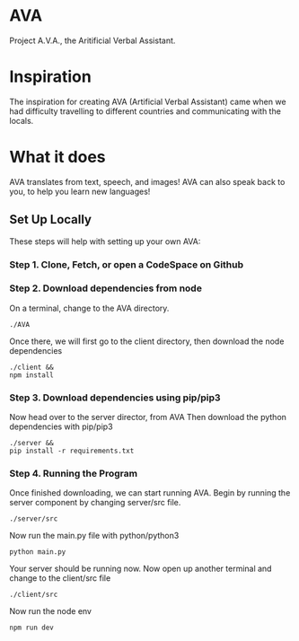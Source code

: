 # AVA
Project A.V.A., the Aritificial Verbal Assistant.
# Inspiration
The inspiration for creating AVA (Artificial Verbal Assistant) came when we had difficulty travelling to different countries and communicating with the locals.

# What it does
AVA translates from text, speech, and images! AVA can also speak back to you, to help you learn new languages!


## Set Up Locally
These steps will help with setting up your own AVA:
### Step 1. Clone, Fetch, or open a CodeSpace on Github
### Step 2. Download dependencies from node
On a terminal, change to the AVA directory.
```console
./AVA
```
Once there, we will first go to the client directory, then download the node dependencies
```console
./client &&
npm install
```
### Step 3. Download dependencies using pip/pip3
Now head over to the server director, from AVA
Then download the python dependencies with pip/pip3
```console
./server &&
pip install -r requirements.txt
```

### Step 4. Running the Program
Once finished downloading, we can start running AVA. Begin by running the server component by changing server/src file.
```console
./server/src
```
Now run the main.py file with python/python3
```console
python main.py
```
Your server should be running now. Now open up another terminal and change to the client/src file
```console
./client/src
```
Now run the node env
```console
npm run dev
```